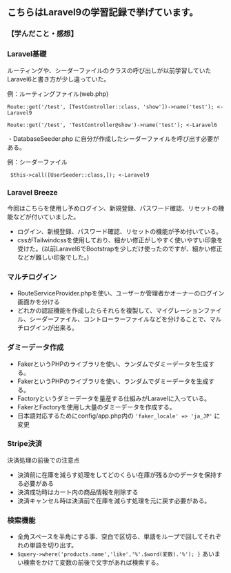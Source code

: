 ## こちらはLaravel9の学習記録で挙げています。


### 【学んだこと・感想】

### Laravel基礎

ルーティングや、シーダーファイルのクラスの呼び出しが以前学習していたLaravel6と書き方が少し違っていた。

例：ルーティングファイル(web.php)

``Route::get('/test', [TestController::class, 'show'])->name('test'); <-Laravel9``

``Route::get('/test', 'TestController@show')->name('test'); <-Laravel6``


・DatabaseSeeder.php に自分が作成したシーダーファイルを呼び出す必要がある。

例：シーダーファイル

`` $this->call([UserSeeder::class,]); <-Laravel9``


### Laravel Breeze

今回はこちらを使用し予めログイン、新規登録、パスワード確認、リセットの機能などが付いていました。

 - ログイン、新規登録、パスワード確認、リセットの機能が予め付いている。
 - cssがTailwindcssを使用しており、細かい修正がしやすく使いやすい印象を受けた。(以前Laravel6でBootstrapを少しだけ使ったのですが、細かい修正などが難しい印象でした。)


### マルチログイン

  - RouteServiceProvider.phpを使い、ユーザーか管理者かオーナーのログイン画面かを分ける
  - どれかの認証機能を作成したらそれらを複製して、マイグレーションファイル、シーダーファイル、コントローラーファイルなどを分けることで、マルチログインが出来る。


### ダミーデータ作成

  - FakerというPHPのライブラリを使い、ランダムでダミーデータを生成する。
  - FakerというPHPのライブラリを使い、ランダムでダミーデータを生成する。
  - Factoryというダミーデータを量産する仕組みがLaravelに入っている。
  - FakerとFactoryを使用し大量のダミーデータを作成する。
  - 日本語対応するためにconfig/app.php内の ``'faker_locale' => 'ja_JP'`` に変更

### Stripe決済

決済処理の前後での注意点
 - 決済前に在庫を減らす処理をしてどのくらい在庫が残るかのデータを保持する必要がある
 - 決済成功時はカート内の商品情報を削除する
 - 決済キャンセル時は決済前で在庫を減らす処理を元に戻す必要がある。

### 検索機能

  - 全角スペースを半角にする事、空白で区切る、単語をループで回してそれぞれの単語を切り出す。
  - ``$query->where('products.name','like','%'.$word(変数).'%'); }`` あいまい検索をかけて変数の前後で文字があれば検索する。
